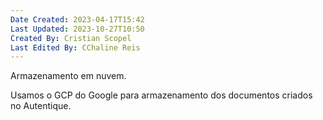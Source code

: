 ```yaml
---
Date Created: 2023-04-17T15:42
Last Updated: 2023-10-27T10:50
Created By: Cristian Scopel
Last Edited By: CChaline Reis
---
```

Armazenamento em nuvem.

  

Usamos o GCP do Google para armazenamento dos documentos criados no Autentique.